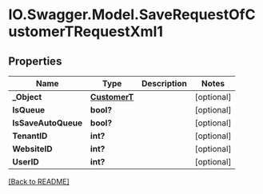 # IO.Swagger.Model.SaveRequestOfCustomerTRequestXml1
## Properties

Name | Type | Description | Notes
------------ | ------------- | ------------- | -------------
**_Object** | [**CustomerT**](CustomerT.md) |  | [optional] 
**IsQueue** | **bool?** |  | [optional] 
**IsSaveAutoQueue** | **bool?** |  | [optional] 
**TenantID** | **int?** |  | [optional] 
**WebsiteID** | **int?** |  | [optional] 
**UserID** | **int?** |  | [optional] 

 [[Back to README]](../README.md)

